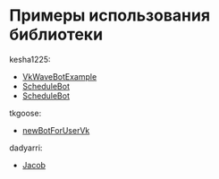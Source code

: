 # Примеры использования библиотеки

kesha1225:
 - [VkWaveBotExample](https://github.com/kesha1225/VkWaveBotExample)
 - [ScheduleBot](https://github.com/kesha1225/UniversityProjects/tree/main/schedule_bot_src)
 - [ScheduleBot](https://github.com/kesha1225/UniversityProjects/tree/main/schedule_bot_src)
 
tkgoose:
 - [newBotForUserVk](https://github.com/tkgoose/newBotForUserVk)

dadyarri:
 - [Jacob](https://github.com/dadyarri/jacob)
